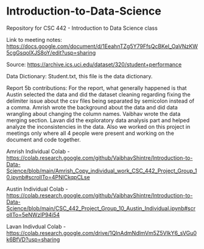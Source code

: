 # Introduction-to-Data-Science
Repository for CSC 442 - Introduction to Data Science class

Link to meeting notes: https://docs.google.com/document/d/1EeahnTZg5Y79FfsQcBKeI_OaVNzKW5cgGsqolXJS8oY/edit?usp=sharing

Source: https://archive.ics.uci.edu/dataset/320/student+performance

Data Dictionary: Student.txt, this file is the data dictionary.

Report 5b contributions: For the report, what generally happened is that Austin selected the data and did the dataset cleaning regarding fixing the delimiter issue about the csv files being separated by semicolon instead of a comma. Amrish wrote the background about the data and did data wrangling about changing the column names. Vaibhav wrote the data merging section. Lavan did the exploratory data analysis part and helped analyze the inconsistencies in the data. Also we worked on this project in meetings only where all 4 people were present and working on the document and code together.

Amrish Individual Colab - https://colab.research.google.com/github/VaibhavShintre/Introduction-to-Data-Science/blob/main/Amrish_Copy_individual_work_CSC_442_Project_Group_10.ipynb#scrollTo=4PNlCkqpCLse 

Austin Individual Colab - https://colab.research.google.com/github/VaibhavShintre/Introduction-to-Data-Science/blob/main/CSC_442_Project_Group_10_Austin_Individual.ipynb#scrollTo=5eNWzlP94i54

Lavan Indivdual Colab -  https://colab.research.google.com/drive/1QlnAdmNdlmVm5Z5VIkY6_sVGu0k6BfVD?usp=sharing

